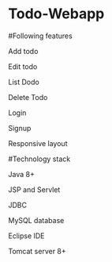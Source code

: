 # Todo-Webapp

#Following features

Add todo

Edit todo

List Dodo

Delete Todo

Login

Signup

Responsive layout


#Technology stack

Java 8+

JSP and Servlet

JDBC

MySQL database

Eclipse IDE

Tomcat server 8+
